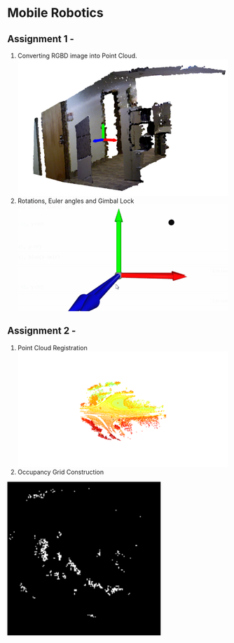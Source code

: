 # Mobile Robotics

## Assignment 1 - 
1. Converting RGBD image into Point Cloud.
![Sample1](Assignment_1/misc/git_sample1.PNG)
2. Rotations, Euler angles and Gimbal Lock
![Sample1](Assignment_1/misc/git_sample3.gif)


## Assignment 2 -
1. Point Cloud Registration
![Sample3](Assignment_2/data/output_data/pointcloud_registration.png)
2. Occupancy Grid Construction
<img src="Assignment_2/data/output_data/Final_OMap_15_bins.png" width="350" alt="centered image"/>
